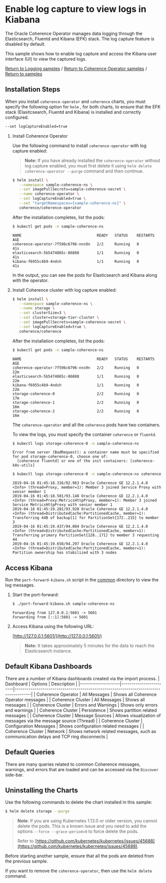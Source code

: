 # Enable log capture to view logs in Kiabana   

The Oracle Coherence Operator manages data logging through the Elasticsearch, Fluentd and Kibana (EFK) stack. The log capture feature is disabled by default.

This sample shows how to enable log capture and access the Kibana user interface (UI) to view the captured logs.

[Return to Logging samples](../) / [Return to Coherence Operator samples](../../) / [Return to samples](../../../README.md#list-of-samples)

## Installation Steps

When you install `coherence-operator` and `coherence` charts, you must specify the following
option for `helm` , for both charts, to ensure that the EFK stack (Elasitcsearch, Fluentd and Kibana) 
is installed and correctly configured.

```bash
--set logCaptureEnabled=true 
```

1. Install Coherence Operator

   Use the following command to install `coherence-operator` with log capture enabled:
   
   > **Note:** If you have already installed the `coherence-operator` without log capture enabled, you
   > must first delete it using `helm delete coherence-operator --purge` command and then continue.
   
   ```bash
   $ helm install \
      --namespace sample-coherence-ns \
      --set imagePullSecrets=sample-coherence-secret \
      --name coherence-operator \
      --set logCaptureEnabled=true \
      --set "targetNamespaces={sample-coherence-ns}" \
      coherence/coherence-operator
   ```

   After the installation completes, list the pods:

   ```bash
   $ kubectl get pods -n sample-coherence-ns
   ```
 
   ```console
   NAME                                  READY   STATUS    RESTARTS   AGE
   coherence-operator-7f596c6796-nns9n   2/2     Running   0          41s
   elasticsearch-5b5474865c-86888        1/1     Running   0          41s
   kibana-f6955c4b9-4ndsh                1/1     Running   0          41s
   ```
   
   In the output, you can see the pods for Elasticsearch and Kibana along with the operator.
   
1. Install Coherence cluster with log capture enabled:

   ```bash
   $ helm install \
      --namespace sample-coherence-ns \
      --name storage \
      --set clusterSize=3 \
      --set cluster=storage-tier-cluster \
      --set imagePullSecrets=sample-coherence-secret \
      --set logCaptureEnabled=true \
      coherence/coherence
   ```
   
   After the installation completes, list the pods:

   ```bash
   $ kubectl get pods -n sample-coherence-ns
   ```
   ```console
   NAME                                  READY   STATUS    RESTARTS   AGE
   coherence-operator-7f596c6796-nns9n   2/2     Running   0          22m
   elasticsearch-5b5474865c-86888        1/1     Running   0          22m
   kibana-f6955c4b9-4ndsh                1/1     Running   0          22m
   storage-coherence-0                   2/2     Running   0          17m
   storage-coherence-1                   2/2     Running   0          16m
   storage-coherence-2                   2/2     Running   0          16m
   ```
  
   The `coherence-operator` and all the `coherence` pods have two containers.
   
   To view the logs, you must specify the container `coherence` or `fluentd`.
   
   ```bash
   $ kubectl logs storage-coherence-0 -n sample-coherence-ns
   ```
   ```console
   Error from server (BadRequest): a container name must be specified for pod storage-coherence-0, choose one of:
     [coherence fluentd] or one of the init containers: [coherence-k8s-utils]
   ```
   
   ```bash
   $ kubectl logs storage-coherence-0 -n sample-coherence-ns coherence | tail -5
   ```
   ```console
   2019-04-16 01:45:18.316/92.963 Oracle Coherence GE 12.2.1.4.0 <Info> (thread=Proxy, member=1): Member 3 joined Service Proxy with senior member 1
   2019-04-16 01:45:18.501/93.148 Oracle Coherence GE 12.2.1.4.0 <Info> (thread=Proxy:MetricsHttpProxy, member=1): Member 3 joined Service MetricsHttpProxy with senior member 1
   2019-04-16 01:45:19.281/93.928 Oracle Coherence GE 12.2.1.4.0 <Info> (thread=DistributedCache:PartitionedCache, member=1): Transferring 44B of backup[1] for PartitionSet{172..215} to member 3
   2019-04-16 01:45:19.437/94.084 Oracle Coherence GE 12.2.1.4.0 <Info> (thread=DistributedCache:PartitionedCache, member=1): Transferring primary PartitionSet{128..171} to member 3 requesting 44
   2019-04-16 01:45:19.650/94.297 Oracle Coherence GE 12.2.1.4.0 <Info> (thread=DistributedCache:PartitionedCache, member=1): Partition ownership has stabilized with 3 nodes
   ```

## Access Kibana

Run the `port-forward-kibana.sh` script in the
[common](../../../common) directory to view the log messages.

1. Start the port-forward:

   ```bash
   $ ./port-forward-kibana.sh sample-coherence-ns
   ```
   ```console
   Forwarding from 127.0.0.1:5601 -> 5601
   Forwarding from [::1]:5601 -> 5601
   ```
1. Access Kibana using the following URL:

   [http://127.0.0.1:5601/](http://127.0.0.1:5601/)
   
   > **Note:** It takes approximately 5 minutes for the data to reach the Elasticsearch instance.
   
## Default Kibana Dashboards

There are a number of Kibana dashboards created via the import process.
| Dashboard          | Options                 | Description                                                                          |
|--------------------|------------------------|--------------------------------------------------------------------------------------|
| Coherence Operator | All Messages           | Shows all Coherence Operator messages                                                |
| Coherence Cluster  | All Messages           | Shows all messages                                                                   |
| Coherence Cluster  | Errors and Warnings    | Shows only errors and warnings                                                       |
| Coherence Cluster  | Persistence            | Shows partition related messages                                                    |
| Coherence Cluster  | Message Sources        | Allows visualization of messages via the message source (Thread)                     |
| Coherence Cluster  | Configuration Messages | Shows configuration related messages                                                 |
| Coherence Cluster  | Network                | Shows network related messages, such as communication delays and TCP ring disconnects |

## Default Queries

There are many queries related to common Coherence messages, warnings, and errors that are loaded and can be accessed via the `Discover` side-bar.

## Uninstalling the Charts

Use the following commands to delete the chart installed in this sample:

```bash
$ helm delete storage --purge
```

> **Note**: If you are using Kubernetes 1.13.0 or older version, you cannot delete the pods. This is a known issue and you need to add the options `--force --grace-period=0` to force delete the pods.
>
> Refer to [https://github.com/kubernetes/kubernetes/issues/45688](https://github.com/kubernetes/kubernetes/issues/45688).

Before starting another sample, ensure that all the pods are deleted from the previous sample.

If you want to remove the `coherence-operator`, then use the `helm delete` command.
